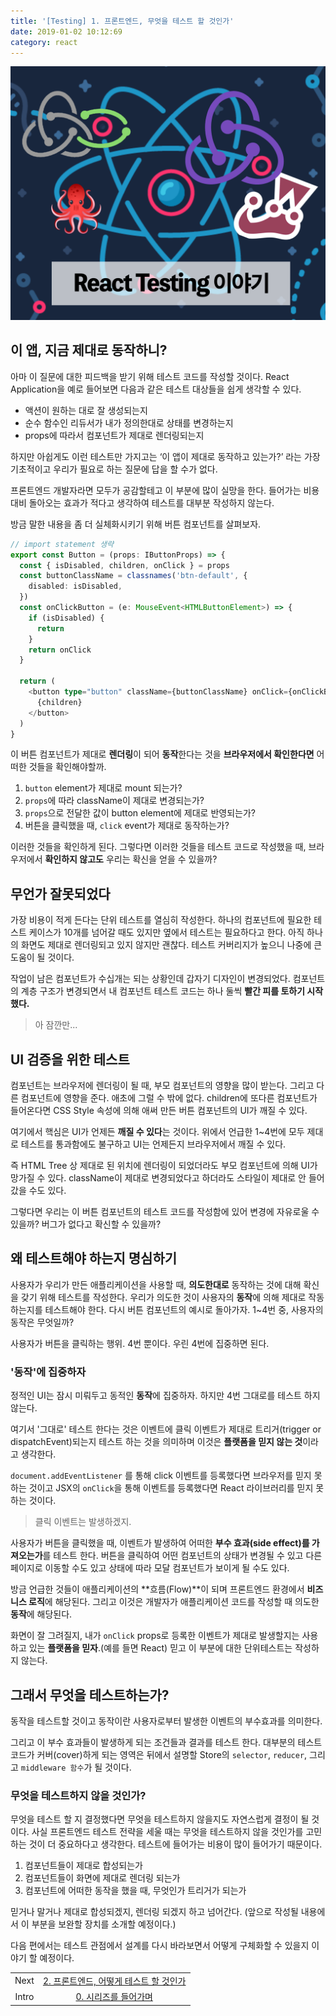 ```yaml
---
title: '[Testing] 1. 프론트엔드, 무엇을 테스트 할 것인가'
date: 2019-01-02 10:12:69
category: react
---
```


![react-testing-logo](./images/react-testing-logo.png)

## 이 앱, 지금 제대로 동작하니?

아마 이 질문에 대한 피드백을 받기 위해 테스트 코드를 작성할 것이다. React Application을 예로 들어보면 다음과 같은 테스트 대상들을 쉽게 생각할 수 있다.

- 액션이 원하는 대로 잘 생성되는지
- 순수 함수인 리듀서가 내가 정의한대로 상태를 변경하는지
- props에 따라서 컴포넌트가 제대로 렌더링되는지

하지만 아쉽게도 이런 테스트만 가지고는 ‘이 앱이 제대로 동작하고 있는가?’ 라는 가장 기초적이고 우리가 필요로 하는 질문에 답을 할 수가 없다.

프론트엔드 개발자라면 모두가 공감할테고 이 부분에 많이 실망을 한다. 들어가는 비용 대비 돌아오는 효과가 적다고 생각하여 테스트를 대부분 작성하지 않는다.

방금 말한 내용을 좀 더 실체화시키기 위해 버튼 컴포넌트를 살펴보자.

```ts
// import statement 생략
export const Button = (props: IButtonProps) => {
  const { isDisabled, children, onClick } = props
  const buttonClassName = classnames('btn-default', {
    disabled: isDisabled,
  })
  const onClickButton = (e: MouseEvent<HTMLButtonElement>) => {
    if (isDisabled) {
      return
    }
    return onClick
  }

  return (
    <button type="button" className={buttonClassName} onClick={onClickButton}>
      {children}
    </button>
  )
}
```

이 버튼 컴포넌트가 제대로 **렌더링**이 되어 **동작**한다는 것을 **브라우저에서 확인한다면** 어떠한 것들을 확인해야할까.

1. `button` element가 제대로 mount 되는가?
2. `props`에 따라 className이 제대로 변경되는가?
3. `props`으로 전달한 값이 button element에 제대로 반영되는가?
4. 버튼을 클릭했을 때, `click` event가 제대로 동작하는가?

이러한 것들을 확인하게 된다. 그렇다면 이러한 것들을 테스트 코드로 작성했을 때, 브라우저에서 **확인하지 않고도** 우리는 확신을 얻을 수 있을까?

## 무언가 잘못되었다

가장 비용이 적게 든다는 단위 테스트를 열심히 작성한다. 하나의 컴포넌트에 필요한 테스트 케이스가 10개를 넘어갈 때도 있지만 옆에서 테스트는 필요하다고 한다. 아직 하나의 화면도 제대로 렌더링되고 있지 않지만 괜찮다. 테스트 커버리지가 높으니 나중에 큰 도움이 될 것이다.

작업이 남은 컴포넌트가 수십개는 되는 상황인데 갑자기 디자인이 변경되었다. 컴포넌트의 계층 구조가 변경되면서 내 컴포넌트 테스트 코드는 하나 둘씩 **빨간 피를 토하기 시작했다.**

> 아 잠깐만...

## UI 검증을 위한 테스트

컴포넌트는 브라우저에 렌더링이 될 때, 부모 컴포넌트의 영향을 많이 받는다. 그리고 다른 컴포넌트에 영향을 준다. 애초에 그럴 수 밖에 없다. children에 또다른 컴포넌트가 들어온다면 CSS Style 속성에 의해 애써 만든 버튼 컴포넌트의 UI가 깨질 수 있다.

여기에서 핵심은 UI가 언제든 **깨질 수 있다**는 것이다. 위에서 언급한 1~4번에 모두 제대로 테스트를 통과함에도 불구하고 UI는 언제든지 브라우저에서 깨질 수 있다.

즉 HTML Tree 상 제대로 된 위치에 렌더링이 되었더라도 부모 컴포넌트에 의해 UI가 망가질 수 있다. className이 제대로 변경되었다고 하더라도 스타일이 제대로 안 들어갔을 수도 있다.

그렇다면 우리는 이 버튼 컴포넌트의 테스트 코드를 작성함에 있어 변경에 자유로울 수 있을까? 버그가 없다고 확신할 수 있을까?

## 왜 테스트해야 하는지 명심하기

사용자가 우리가 만든 애플리케이션을 사용할 때, **의도한대로** 동작하는 것에 대해 확신을 갖기 위해 테스트를 작성한다. 우리가 의도한 것이 사용자의 **동작**에 의해 제대로 작동하는지를 테스트해야 한다. 다시 버튼 컴포넌트의 예시로 돌아가자. 1~4번 중, 사용자의 동작은 무엇일까?

사용자가 버튼을 클릭하는 행위. 4번 뿐이다. 우린 4번에 집중하면 된다.

### '동작'에 집중하자

정적인 UI는 잠시 미뤄두고 동적인 **동작**에 집중하자. 하지만 4번 그대로를 테스트 하지 않는다.

여기서 '그대로' 테스트 한다는 것은 이벤트에 클릭 이벤트가 제대로 트리거(trigger or dispatchEvent)되는지 테스트 하는 것을 의미하며 이것은 **플랫폼을 믿지 않는 것**이라고 생각한다.

`document.addEventListener` 를 통해 click 이벤트를 등록했다면 브라우저를 믿지 못하는 것이고 JSX의 `onClick`을 통해 이벤트를 등록했다면 React 라이브러리를 믿지 못하는 것이다.

> 클릭 이벤트는 발생하겠지.

사용자가 버튼을 클릭했을 때, 이벤트가 발생하여 어떠한 **부수 효과(side effect)를 가져오는가**를 테스트 한다. 버튼을 클릭하여 어떤 컴포넌트의 상태가 변경될 수 있고 다른 페이지로 이동할 수도 있고 상태에 따라 모달 컴포넌트가 보이게 될 수도 있다.

방금 언급한 것들이 애플리케이션의 **흐름(Flow)**이 되며 프론트엔드 환경에서 **비즈니스 로직**에 해당된다. 그리고 이것은 개발자가 애플리케이션 코드를 작성할 때 의도한 **동작**에 해당된다.

화면이 잘 그려질지, 내가 `onClick` props로 등록한 이벤트가 제대로 발생할지는 사용하고 있는 **플랫폼을 믿자**.(예를 들면 React) 믿고 이 부분에 대한 단위테스트는 작성하지 않는다.

## 그래서 무엇을 테스트하는가?

동작을 테스트할 것이고 동작이란 사용자로부터 발생한 이벤트의 부수효과를 의미한다.

그리고 이 부수 효과들이 발생하게 되는 조건들과 결과를 테스트 한다. 대부분의 테스트 코드가 커버(cover)하게 되는 영역은 뒤에서 설명할 Store의 `selector`, `reducer`, 그리고 `middleware 함수`가 될 것이다.

### 무엇을 테스트하지 않을 것인가?

무엇을 테스트 할 지 결정했다면 무엇을 테스트하지 않을지도 자연스럽게 결정이 될 것이다. 사실 프론트엔드 테스트 전략을 세울 때는 무엇을 테스트하지 않을 것인가를 고민하는 것이 더 중요하다고 생각한다. 테스트에 들어가는 비용이 많이 들어가기 때문이다.

1. 컴포넌트들이 제대로 합성되는가
2. 컴포넌트들이 화면에 제대로 렌더링 되는가
3. 컴포넌트에 어떠한 동작을 했을 때, 무엇인가 트리거가 되는가

믿거나 말거나 제대로 합성되겠지, 렌더링 되겠지 하고 넘어간다. (앞으로 작성될 내용에서 이 부분을 보완할 장치를 소개할 예정이다.)

다음 편에서는 테스트 관점에서 설계를 다시 바라보면서 어떻게 구체화할 수 있을지 이야기 할 예정이다.

|       |                                                                           |
| :---: | :-----------------------------------------------------------------------: |
| Next  | [2. 프론트엔드, 어떻게 테스트 할 것인가](https://jbee.io/react/testing-2-react-testing/) |
| Intro |   [0. 시리즈를 들어가며](https://jbee.io/react/testing-0-react-testing-intro/)    |
